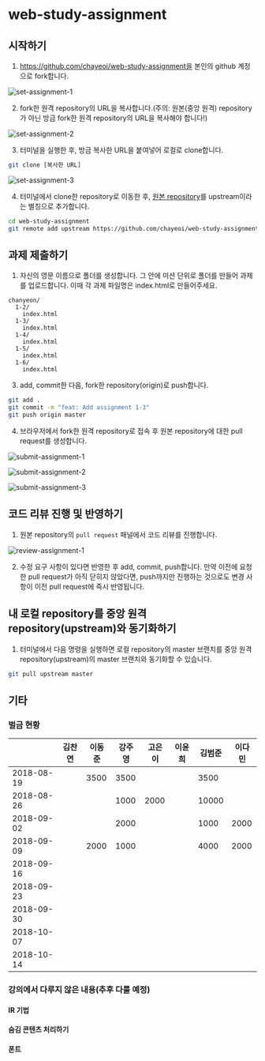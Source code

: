 # web-study-assignment

## 시작하기

1. https://github.com/chayeoi/web-study-assignment을 본인의 github 계정으로 fork합니다.

![set-assignment-1](./assets/set-assignment-1.png)

2. fork한 원격 repository의 URL을 복사합니다.(주의: 원본(중앙 원격) repository가 아닌 방금 fork한 원격 repository의 URL을 복사해야 합니다!)

![set-assignment-2](./assets/set-assignment-2.png)

3. 터미널을 실행한 후, 방금 복사한 URL을 붙여넣어 로컬로 clone합니다.

```bash
git clone [복사한 URL]
```

![set-assignment-3](./assets/set-assignment-3.png)

4. 터미널에서 clone한 repository로 이동한 후, [원본 repository](https://github.com/chayeoi/web-study-assignment)를 upstream이라는 별칭으로 추가합니다.

```bash
cd web-study-assignment
git remote add upstream https://github.com/chayeoi/web-study-assignment.git
```

## 과제 제출하기

1. 자신의 영문 이름으로 폴더를 생성합니다. 그 안에 미션 단위로 폴더를 만들어 과제를 업로드합니다. 이때 각 과제 파일명은 index.html로 만들어주세요.

```plain
chanyeon/
  1-2/
    index.html
  1-3/
    index.html
  1-4/
    index.html
  1-5/
    index.html
  1-6/
    index.html
```

3. add, commit한 다음, fork한 repository(origin)로 push합니다.

```bash
git add .
git commit -m "feat: Add assignment 1-3"
git push origin master
```

4. 브라우저에서 fork한 원격 repository로 접속 후 원본 repository에 대한 pull request를 생성합니다.

![submit-assignment-1](./assets/submit-assignment-1.png)

![submit-assignment-2](./assets/submit-assignment-2.png)

![submit-assignment-3](./assets/submit-assignment-3.png)

## 코드 리뷰 진행 및 반영하기

1. 원본 repository의 `pull request` 패널에서 코드 리뷰를 진행합니다.

![review-assignment-1](./assets/review-assignment-1.png)

2. 수정 요구 사항이 있다면 반영한 후 add, commit, push합니다. 만약 이전에 요청한 pull request가 아직 닫히지 않았다면, push까지만 진행하는 것으로도 변경 사항이 이전 pull request에 즉시 반영됩니다.

## 내 로컬 repository를 중앙 원격 repository(upstream)와 동기화하기

1. 터미널에서 다음 명령을 실행하면 로컬 repository의 master 브랜치를 중앙 원격 repository(upstream)의 master 브랜치와 동기화할 수 있습니다.

```bash
git pull upstream master
```

## 기타

### 벌금 현황

|            |  김찬연  |  이동준  |  강주영  |  고은이  |  이윤희  |  김범준  |  이다민  |
| ---------- |  ----  |  ----  |  ----  |  ----  |  ----  |  ----  |  ----  |
| 2018-08-19 |        |  3500  |  3500  |        |        |  3500  |        |
| 2018-08-26 |        |        |  1000  |  2000  |        | 10000  |        |
| 2018-09-02 |        |        |  2000  |        |        |  1000  |  2000  |
| 2018-09-09 |        |  2000  |  1000  |        |        |  4000  |  2000  |
| 2018-09-16 |        |        |        |        |        |        |        |
| 2018-09-23 |        |        |        |        |        |        |        |
| 2018-09-30 |        |        |        |        |        |        |        |
| 2018-10-07 |        |        |        |        |        |        |        |
| 2018-10-14 |        |        |        |        |        |        |        |

### 강의에서 다루지 않은 내용(추후 다룰 예정)

#### IR 기법

#### 숨김 콘텐츠 처리하기

#### 폰트

